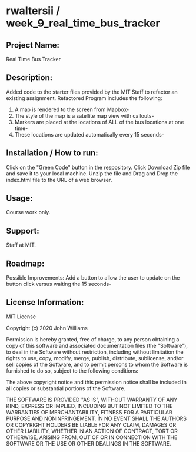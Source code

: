# rwaltersii / week_9_real_time_bus_tracker

## Project Name:

Real Time Bus Tracker

## Description:

Added code to the starter files provided by the MIT Staff to refactor an existing assignment.
Refactored Program includes the following: 
1) A map is rendered to the screen from Mapbox-
2) The style of the map is a satellite map view with callouts- 
2) Markers are placed at the locations of ALL of the bus locations at one time-
4) These locations are updated automatically every 15 seconds- 

## Installation / How to run:

Click on the "Green Code" button in the respository. Click Download Zip file and save it to your local machine. Unzip the file and Drag and Drop the index.html file to the URL of a web browser.

## Usage:

Course work only.

## Support:

Staff at MIT.

## Roadmap:

Possible Improvements: Add a button to allow the user to update on the button click versus waiting the 15 seconds-

## License Information:

MIT License

Copyright (c) 2020 John Williams

Permission is hereby granted, free of charge, to any person obtaining a copy
of this software and associated documentation files (the "Software"), to deal
in the Software without restriction, including without limitation the rights
to use, copy, modify, merge, publish, distribute, sublicense, and/or sell
copies of the Software, and to permit persons to whom the Software is
furnished to do so, subject to the following conditions:

The above copyright notice and this permission notice shall be included in all
copies or substantial portions of the Software.

THE SOFTWARE IS PROVIDED "AS IS", WITHOUT WARRANTY OF ANY KIND, EXPRESS OR
IMPLIED, INCLUDING BUT NOT LIMITED TO THE WARRANTIES OF MERCHANTABILITY,
FITNESS FOR A PARTICULAR PURPOSE AND NONINFRINGEMENT. IN NO EVENT SHALL THE
AUTHORS OR COPYRIGHT HOLDERS BE LIABLE FOR ANY CLAIM, DAMAGES OR OTHER
LIABILITY, WHETHER IN AN ACTION OF CONTRACT, TORT OR OTHERWISE, ARISING FROM,
OUT OF OR IN CONNECTION WITH THE SOFTWARE OR THE USE OR OTHER DEALINGS IN THE
SOFTWARE.
